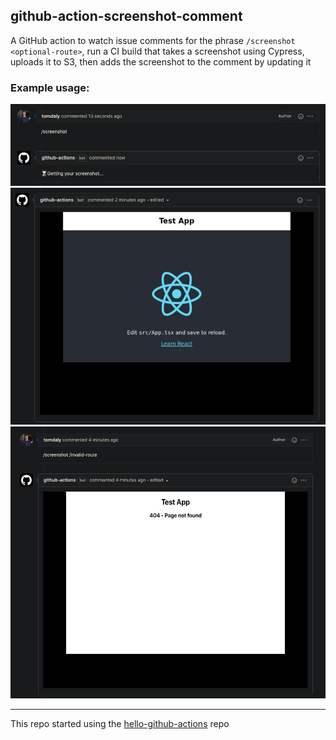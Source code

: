 ## github-action-screenshot-comment

A GitHub action to watch issue comments for the phrase `/screenshot <optional-route>`, run a CI build that takes a screenshot using Cypress, uploads it to S3, then adds the screenshot to the comment by updating it

### Example usage:

![Starting action](./examples/call-action.png)
![Screenshot comment](./examples/screenshot.png)
![Screenshot comment with route](./examples/screenshot-invalid-route.png)

---

This repo started using the [hello-github-actions](https://lab.github.com/githubtraining/github-actions:-hello-world) repo

